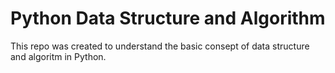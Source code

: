 # Python Data Structure and Algorithm

This repo was created to understand the basic consept of data structure and algoritm in Python.



